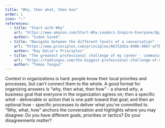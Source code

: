 ```yaml
---
title: "Why, then what, then how"
order: 1
icon: "💡"
references:
  - title: "Start with Why"
    url: "https://www.amazon.com/Start-Why-Leaders-Inspire-Everyone/dp/1591846447"
    author: "Simon Sinek"
  - title: "Navigate between the different levels of a conversation"
    url: "https://www.principles.com/principles/66753d2a-8406-4067-a77b-9dc832a115b4/"
    author: "Ray Dalio’s Principles"
  - title: "The greatest professional challenge of my career - communication"
    url: "https://tomtunguz.com/the-biggest-professional-challenge-of-my-career-communication/"
    author: "Tomas Tunguz"
---
```


Context in organizations is hard: people know their local priorities and processes, but can't connect them to the whole. A good format for organizing answers is “why, then what, then how” - a shared *why*, a business goal that everyone in the organization agrees on; then a specific *what* - deliverable or action that is one path toward that goal; and then an optional how - specific processes to deliver what you’ve committed to. “Why, what, how” anchors the conversation and highlights where you may disagree: Do you have different goals, priorities or tactics? Do your disagreements matter?